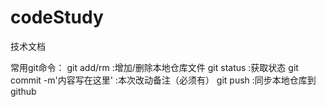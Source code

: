 # codeStudy
技术文档


常用git命令：
git add/rm <file>  :增加/删除本地仓库文件
git status  :获取状态
git commit -m'内容写在这里'   :本次改动备注（必须有）
git push  :同步本地仓库到github
  
